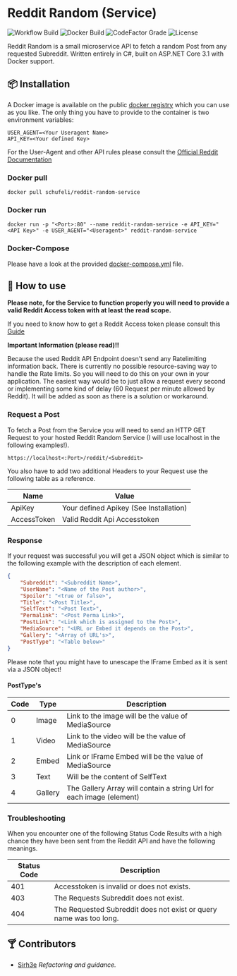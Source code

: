 # Reddit Random (Service)
![Workflow Build](https://img.shields.io/github/workflow/status/schufeli/reddit-random-service/dotnet/main?label=.NET%20build)
![Docker Build](https://img.shields.io/docker/cloud/build/schufeli/reddit-random-service?label=Docker%20build)
![CodeFactor Grade](https://img.shields.io/codefactor/grade/github/schufeli/reddit-random-service/main?label=CodeFactor%20Grade)
![License](https://img.shields.io/github/license/schufeli/reddit-random-service?label=License)

Reddit Random is a small microservice API to fetch a random Post from any requested Subreddit. Written entirely in C#, built on ASP.NET Core 3.1 with Docker support.
## 📦 Installation
A Docker image is available on the public [docker registry](https://hub.docker.com/repository/docker/schufeli/reddit-random-service) which you can use as you like. The only thing you have to provide to the container is two environment variables:
```
USER_AGENT=<Your Useragent Name>
API_KEY=<Your defined Key>
```

For the User-Agent and other API rules please consult the [Official Reddit Documentation](https://github.com/reddit-archive/reddit/wiki/API)

### Docker pull
```
docker pull schufeli/reddit-random-service
```

### Docker run
```
docker run -p "<Port>:80" --name reddit-random-service -e API_KEY="<API Key>" -e USER_AGENT="<Useragent>" reddit-random-service
```
### Docker-Compose
Please have a look at the provided [docker-compose.yml](https://github.com/Schufeli/reddit-random-service/blob/main/docker-compose.yml) file.

## 🚀 How to use
__Please note, for the Service to function properly you will need to provide a valid Reddit Access token with at least the read scope.__

If you need to know how to get a Reddit Access token please consult this [Guide](https://github.com/reddit-archive/reddit/wiki/OAuth2) 

**Important Information (please read)!!**

Because the used Reddit API Endpoint doesn't send any Ratelimiting information back. There is currently no possible resource-saving way to handle the Rate limits. So you will need to do this on your own in your application. The easiest way would be to just allow a request every second or implementing some kind of delay (60 Request per minute allowed by Reddit). It will be added as soon as there is a solution or workaround.

### Request a Post
To fetch a Post from the Service you will need to send an HTTP GET Request to your hosted Reddit Random Service (I will use localhost in the following examples!).

``` 
https://localhost<:Port>/reddit/<Subreddit> 
```

You also have to add two additional Headers to your Request use the following table as a reference.

| Name | Value |
| --- | --- |
| ApiKey | Your defined Apikey (See Installation) |
| AccessToken | Valid Reddit Api Accesstoken |

### Response
If your request was successful you will get a JSON object which is similar to the following example with the description of each element.

```json
{
    "Subreddit": "<Subreddit Name>",
    "UserName": "<Name of the Post author>",
    "Spoiler": "<true or false>",
    "Title": "<Post Title>",
    "SelfText": "<Post Text>",
    "Permalink": "<Post Perma Link>",
    "PostLink": "<Link which is assigned to the Post>",
    "MediaSource": "<URL or Embed it depends on the Post>",
    "Gallery": "<Array of URL's>",
    "PostType": "<Table below>"
}
```

Please note that you might have to unescape the IFrame Embed as it is sent via a JSON object!

#### PostType's
| Code | Type | Description |
| --- | --- | -- |
| 0 | Image | Link to the image will be the value of MediaSource |
| 1 | Video | Link to the video will be the value of MediaSource |
| 2 | Embed | Link or IFrame Embed will be the value of MediaSource |
| 3 | Text | Will be the content of SelfText |
| 4 | Gallery | The Gallery Array will contain a string Url for each image (element) |

### Troubleshooting

When you encounter one of the following Status Code Results with a high chance they have been sent from the Reddit API and have the following meanings.

| Status Code | Description |
| --- | --- |
| 401 | Accesstoken is invalid or does not exists. |
| 403 | The Requests Subreddit does not exist. |
| 404 | The Requested Subreddit does not exist or query name was too long. |

## 🍸 Contributors
- [Sirh3e](https://github.com/sirh3e) *Refactoring and guidance.*
